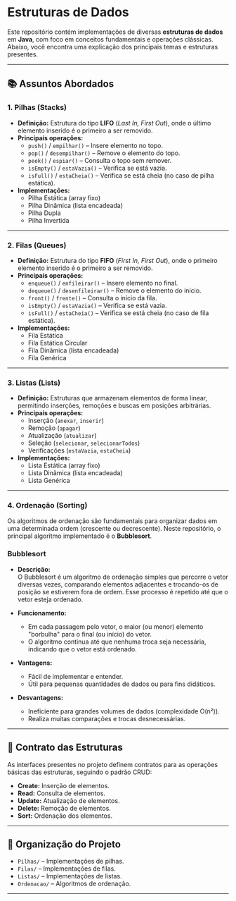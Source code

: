 # Estruturas de Dados

Este repositório contém implementações de diversas **estruturas de dados** em **Java**, com foco em conceitos fundamentais e operações clássicas. Abaixo, você encontra uma explicação dos principais temas e estruturas presentes.

---

## 📚 Assuntos Abordados

### 1. Pilhas (Stacks)
- **Definição:** Estrutura do tipo **LIFO** (*Last In, First Out*), onde o último elemento inserido é o primeiro a ser removido.
- **Principais operações:**
  - `push()` / `empilhar()` – Insere elemento no topo.
  - `pop()` / `desempilhar()` – Remove o elemento do topo.
  - `peek()` / `espiar()` – Consulta o topo sem remover.
  - `isEmpty()` / `estaVazia()` – Verifica se está vazia.
  - `isFull()` / `estaCheia()` – Verifica se está cheia (no caso de pilha estática).
- **Implementações:**
  - Pilha Estática (array fixo)
  - Pilha Dinâmica (lista encadeada)
  - Pilha Dupla
  - Pilha Invertida

---

### 2. Filas (Queues)
- **Definição:** Estrutura do tipo **FIFO** (*First In, First Out*), onde o primeiro elemento inserido é o primeiro a ser removido.
- **Principais operações:**
  - `enqueue()` / `enfileirar()` – Insere elemento no final.
  - `dequeue()` / `desenfileirar()` – Remove o elemento do início.
  - `front()` / `frente()` – Consulta o início da fila.
  - `isEmpty()` / `estaVazia()` – Verifica se está vazia.
  - `isFull()` / `estaCheia()` – Verifica se está cheia (no caso de fila estática).
- **Implementações:**
  - Fila Estática
  - Fila Estática Circular
  - Fila Dinâmica (lista encadeada)
  - Fila Genérica

---

### 3. Listas (Lists)
- **Definição:** Estruturas que armazenam elementos de forma linear, permitindo inserções, remoções e buscas em posições arbitrárias.
- **Principais operações:**
  - Inserção (`anexar`, `inserir`)
  - Remoção (`apagar`)
  - Atualização (`atualizar`)
  - Seleção (`selecionar`, `selecionarTodos`)
  - Verificações (`estaVazia`, `estaCheia`)
- **Implementações:**
  - Lista Estática (array fixo)
  - Lista Dinâmica (lista encadeada)
  - Lista Genérica

---

### 4. Ordenação (Sorting)
Os algoritmos de ordenação são fundamentais para organizar dados em uma determinada ordem (crescente ou decrescente). Neste repositório, o principal algoritmo implementado é o **Bubblesort**.

### Bubblesort

- **Descrição:**  
  O Bubblesort é um algoritmo de ordenação simples que percorre o vetor diversas vezes, comparando elementos adjacentes e trocando-os de posição se estiverem fora de ordem. Esse processo é repetido até que o vetor esteja ordenado.

- **Funcionamento:**  
  - Em cada passagem pelo vetor, o maior (ou menor) elemento "borbulha" para o final (ou início) do vetor.
  - O algoritmo continua até que nenhuma troca seja necessária, indicando que o vetor está ordenado.

- **Vantagens:**  
  - Fácil de implementar e entender.
  - Útil para pequenas quantidades de dados ou para fins didáticos.

- **Desvantagens:**  
  - Ineficiente para grandes volumes de dados (complexidade O(n²)).
  - Realiza muitas comparações e trocas desnecessárias.

---

## 📝 Contrato das Estruturas

As interfaces presentes no projeto definem contratos para as operações básicas das estruturas, seguindo o padrão CRUD:
- **Create:** Inserção de elementos.
- **Read:** Consulta de elementos.
- **Update:** Atualização de elementos.
- **Delete:** Remoção de elementos.
- **Sort:** Ordenação dos elementos.

---

## 📁 Organização do Projeto

- `Pilhas/` – Implementações de pilhas.
- `Filas/` – Implementações de filas.
- `Listas/` – Implementações de listas.
- `Ordenacao/` – Algoritmos de ordenação.

---